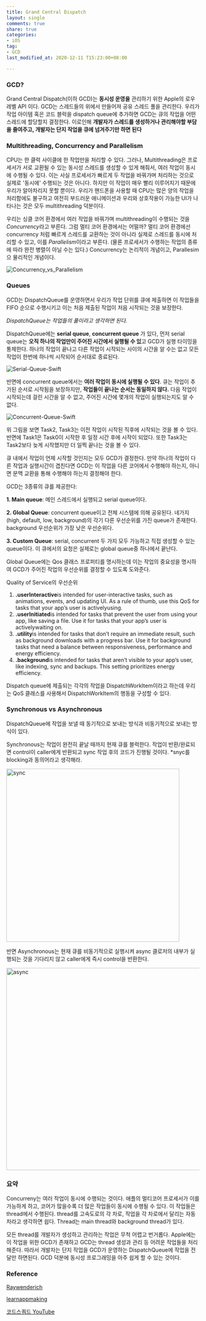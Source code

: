 ```yaml
---
title: Grand Central Dispatch
layout: single
comments: true
share: true
categories: 
- iOS
tag:
- GCD
last_modified_at: 2020-12-11 T15:23:00+08:00

---
```


### **GCD?**

Grand Central Dispatch(이하 GCD)는 **동시성 운영을** 관리하기 위한 Apple의 로우 레벨 API 이다. GCD는 스레드들의 위에서 만들어져 공유 스레드 풀을 관리한다. 우리가 작업 아이템 혹은 코드 블럭을 dispatch queue에 추가하면 GCD는 큐의 작업을 어떤 스레드에 할당할지 결정한다. 이로인해 **개발자가 스레드를 생성하거나 관리해야할 부담을 줄여주고, 개발자는 단지 작업을 큐에 넘겨주기만 하면 된다**


### **Multithreading, Concurrency and Parallelism**


 CPU는 한 클럭 사이클에 한 작업만을 처리할 수 있다. 그러나, Multithreading은 프로세서가 서로 교환될 수 있는 동시성 스레드를 생성할 수 있게 해줘서, 여러 작업이 동시에 수행될 수 있다. 이는 사실 프로세서가 빠르게 두 작업을 바꿔가며 처리하는 것으로 실제로 '동시에' 수행되는 것은 아니다. 하지만 이 작업이 매우 빨리 이루어지기 때문에 우리가 알아차리지 못할 뿐이다. 우리가 핸드폰을 사용할 때 CPU는 많은 양의 작업을 처리함에도 불구하고 여전히 부드러운 애니메이션과 우리와 상호작용이 가능한 UI가 나타나는 것은 모두 multithreading 덕분이다.
 

우리는 싱클 코어 환경에서 여러 작업을 바꿔가며 multithreading이 수행되는 것을 *Concurrency*라고 부른다. 그럼 멀티 코어 환경에서는 어떨까? 멀티 코어 환경에선 concurrency 처럼 빠르게 스레드를 교환하는 것이 아니라 실제로 스레드를 동시에 처리할 수 있고, 이를 *Parallelism*이라고 부른다. (물론 프로세서가 수행하는 작업의 종류에 따라 완전 병렬이 아닐 수는 있다.) Concurrency는 논리적이 개념이고, Parallesim으 물리적인 개념이다.

![Concurrency_vs_Parallelism](https://user-images.githubusercontent.com/48352065/94390899-03c31600-018f-11eb-8a13-d00ee341de78.png)



### **Queues**

GCD는 DispatchQueue를 운영하면서 우리가 작업 단위를 큐에 제출하면 이 작업들을 FIFO 순으로 수행시키고 이는 처음 제출된 작업이 처음 시작되는 것을 보장한다. 

*DispatchQueue는 작업들의 풀이라고 생각하면 된다.*


DispatchQueue에는 **serial queue**, **concurrent queue** 가 있다, 먼저 serial queue는 **오직 하나의 작업만이 주어진 시간에서 실행될 수 있**고 GCD가 실행 타이밍을 통제한다. 하나의 작업이 끝나고 다른 작업이 시작되는 사이의 시간을 알 수는 없고 모든 작업이 한번에 하나씩 시작되어 순서대로 종료된다.

![Serial-Queue-Swift](https://user-images.githubusercontent.com/48352065/94391052-7502c900-018f-11eb-9ffe-00488b5d8437.png)


반면에 concurrent queue에서는 **여러 작업이 동시에 실행될 수 있다**. 큐는 작업이 추가된 순서로 시작됨을 보장하지만, **작업들이 끝나는 순서는 동일하지 않다.** 다음 작업이 시작되는데 걸린 시간을 알 수 없고, 주어진 시간에 몇개의 작업이 실행되는지도 알 수 없다.



![Concurrent-Queue-Swift](https://user-images.githubusercontent.com/48352065/94391071-83e97b80-018f-11eb-8de6-5b30195f4f52.png)



위 그림을 보면 Task2, Task3는 이전 작업이 시작된 직후에 시작되는 것을 볼 수 있다. 반면에 Task1은 Task0이 시작한 후 일정 시간 후에 시작이 되었다. 또한 Task3는 Task2보다 늦게 시작했지만 더 일찍 끝나는 것을 볼 수 있다.

큐 내에서 작업이 언제 시작할 것인지는 모두 GCD가 결정한다. 만약 하나의 작업이 다른 작업과 실행시간이 겹친다면 GCD는 이 작업을 다른 코어에서 수행해야 하는지, 아니면 문맥 교환을 통해 수행해야 하는지 결정해야 한다. 

GCD는 3종류의 큐를 제공한다:

**1\. Main queue**: 메인 스레드에서 실행되고 serial queue이다.

**2\. Global Queue**: concurrent queue이고 전체 시스템에 의해 공유된다. 네가지(high, default, low, background)의 각기 다른 우선순위를 가진 queue가 존재한다. background 우선순위가 가장 낮은 우선순위다.

**3\. Custom Queue**: serial, concurrent 두 가지 모두 가능하고 직접 생성할 수 있는 queue이다. 이 큐에서의 요청은 실제로는 global queue중 하나에서 끝난다.

Global Queue에는 Qos 클래스 프로퍼티를 명시하는데 이는 작업의 중요성을 명시하여 GCD가 주어진 작업의 우선순위를 결정할 수 있도록 도와준다.

Quality of Service의 우선순위 

1.  **.userInteractive**is intended for user-interactive tasks, such as animations, events, and updating UI. As a rule of thumb, use this QoS for tasks that your app’s user is activelyusing.
2.  **.userInitiated**is intended for tasks that prevent the user from using your app, like saving a file. Use it for tasks that your app’s user is activelywaiting on.
3.  **.utility**is intended for tasks that don’t require an immediate result, such as background downloads with a progress bar. Use it for background tasks that need a balance between responsiveness, performance and energy efficiency.
4.  **.background**is intended for tasks that aren’t visible to your app’s user, like indexing, sync and backups. This setting prioritizes energy efficiency.

Dispatch queue에 제출되는 각각의 작업을 DispatchWorkItem이라고 하는데 우리는 QoS 클래스를 사용해서 DispatchWorkItem의 행동을 구성할 수 있다.


### **Synchronous vs Asynchronous**

DispatchQueue에 작업을 보낼 때 동기적으로 보내는 방식과 비동기적으로 보내는 방식이 있다. 

Synchronous는 작업이 완전히 끝날 때까지 현재 큐를 블럭한다. 작업이 반환/완료되면 control이 caller에게 반환되고 sync 작업 후의 코드가 진행될 것이다. \*snyc를 blocking과 동의어라고 생각해라.

<img width="451" alt="sync" src="https://user-images.githubusercontent.com/48352065/99487919-a12a1180-29aa-11eb-855c-b0cb41b1aa81.png">


반면 Asynchronous는 현재 큐를 비동기적으로 실행시켜 async 클로저의 내부가 실행되는 것을 기다리지 않고 caller에게 즉시 control을 반환한다. 

<img width="527" alt="async" src="https://user-images.githubusercontent.com/48352065/99487913-9ec7b780-29aa-11eb-8333-466c2c5326b7.png">




### **요약**

Concurreny는 여러 작업이 동시에 수행되는 것이다. 애플의 멀티코어 프로세서가 이를 가능하게 하고, 코어가 많을수록 더 많은 작업들이 동시에 수행될 수 있다. 이 작업들은 thread에서 수행된다. thread를 고속도로의 각 차로, 작업을 각 차로에서 달리는 자동차라고 생각하면 쉽다. Thread는 main thread와 background thread가 있다. 

모든 thread를 개발자가 생성하고 관리하는 작업은 무척 어렵고 번거롭다. Apple에는 이 작업을 위한 GCD가 존재하고 GCD는 thread 생성과 관리 등 어려운 작업들을 처리해준다. 따라서 개발자는 단지 작업을 GCD가 운영하는 DispatchQueue에 작업을 전달만 하면된다. GCD 덕분에 동시성 프로그래밍을 아주 쉽게 할 수 있는 것이다.


### **Reference**

[Raywenderich](www.raywenderlich.com/5370-grand-central-dispatch-tutorial-for-swift-4-part-1-2)


[learnappmaking](https://learnappmaking.com/grand-central-dispatch-swift/)

[코드스쿼드 YouTube](https://www.youtube.com/watch?v=ihtXSxm7FSE&list=PLa24ybgeXv33F-l1m3qhJkQCwqHpMZCjx&index=1)
